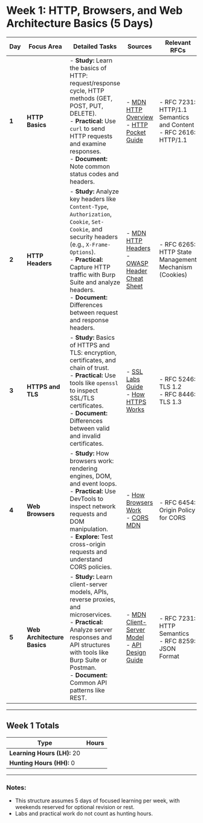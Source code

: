 # Week 1: HTTP, Browsers, and Web Architecture Basics (5 Days)

| **Day** | **Focus Area**               | **Detailed Tasks**                                                                                                                                                               | **Sources**                                                                                                                                            | **Relevant RFCs**                                         | **LH/HH** | **Notes**                                   |
|---------|------------------------------|---------------------------------------------------------------------------------------------------------------------------------------------------------------------------------|-------------------------------------------------------------------------------------------------------------------------------------------------------|----------------------------------------------------------|-----------|---------------------------------------------|
| **1**   | **HTTP Basics**              | - **Study:** Learn the basics of HTTP: request/response cycle, HTTP methods (GET, POST, PUT, DELETE).<br>- **Practical:** Use `curl` to send HTTP requests and examine responses.<br>- **Document:** Note common status codes and headers. | - [MDN HTTP Overview](https://developer.mozilla.org/en-US/docs/Web/HTTP)<br>- [HTTP Pocket Guide](https://httpstatuses.com/)                           | - RFC 7231: HTTP/1.1 Semantics and Content<br>- RFC 2616: HTTP/1.1 | **4 LH**  | Focus on understanding HTTP communication. |
| **2**   | **HTTP Headers**             | - **Study:** Analyze key headers like `Content-Type`, `Authorization`, `Cookie`, `Set-Cookie`, and security headers (e.g., `X-Frame-Options`).<br>- **Practical:** Capture HTTP traffic with Burp Suite and analyze headers.<br>- **Document:** Differences between request and response headers. | - [MDN HTTP Headers](https://developer.mozilla.org/en-US/docs/Web/HTTP/Headers)<br>- [OWASP Header Cheat Sheet](https://owasp.org/www-project-secure-headers/) | - RFC 6265: HTTP State Management Mechanism (Cookies)     | **4 LH**  | Security headers are critical for securing web apps. |
| **3**   | **HTTPS and TLS**            | - **Study:** Basics of HTTPS and TLS: encryption, certificates, and chain of trust.<br>- **Practical:** Use tools like `openssl` to inspect SSL/TLS certificates.<br>- **Document:** Differences between valid and invalid certificates. | - [SSL Labs Guide](https://www.ssllabs.com/ssltest/)<br>- [How HTTPS Works](https://howhttps.works/)                                                   | - RFC 5246: TLS 1.2<br>- RFC 8446: TLS 1.3                  | **4 LH**  | Build knowledge about secure communication mechanisms. |
| **4**   | **Web Browsers**             | - **Study:** How browsers work: rendering engines, DOM, and event loops.<br>- **Practical:** Use DevTools to inspect network requests and DOM manipulation.<br>- **Explore:** Test cross-origin requests and understand CORS policies. | - [How Browsers Work](https://web.dev/howbrowserswork/)<br>- [CORS MDN](https://developer.mozilla.org/en-US/docs/Web/HTTP/CORS)                         | - RFC 6454: Origin Policy for CORS                          | **4 LH**  | This knowledge is essential for understanding client-side vulnerabilities. |
| **5**   | **Web Architecture Basics**  | - **Study:** Learn client-server models, APIs, reverse proxies, and microservices.<br>- **Practical:** Analyze server responses and API structures with tools like Burp Suite or Postman.<br>- **Document:** Common API patterns like REST. | - [MDN Client-Server Model](https://developer.mozilla.org/en-US/docs/Learn/Server-side/First_steps/Client-Server_overview)<br>- [API Design Guide](https://apidocs.io/) | - RFC 7231: HTTP Semantics<br>- RFC 8259: JSON Format       | **4 LH**  | Focus on understanding API communication patterns. |

---

## Week 1 Totals
| **Type**   | **Hours** |
|------------|-----------|
| **Learning Hours (LH):** 20 |
| **Hunting Hours (HH):** 0  |

---

### Notes:
- This structure assumes 5 days of focused learning per week, with weekends reserved for optional revision or rest.
- Labs and practical work do not count as hunting hours.

